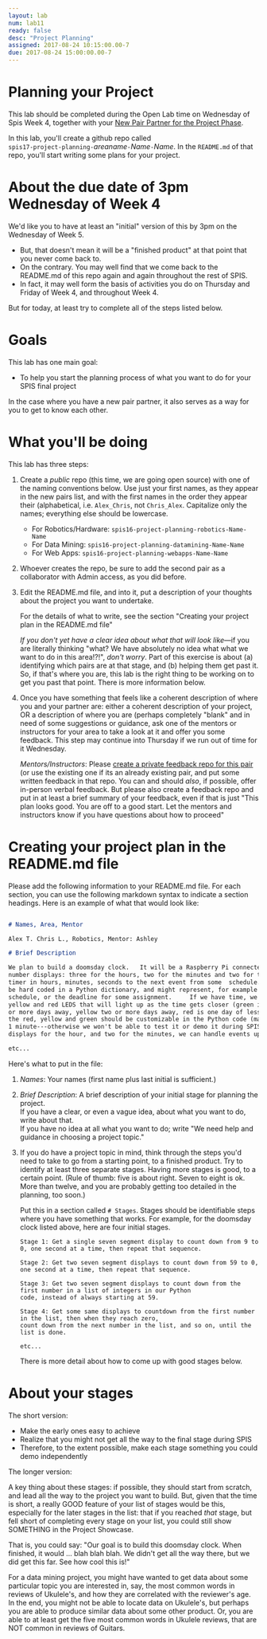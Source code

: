 ```yaml
---
layout: lab
num: lab11
ready: false
desc: "Project Planning"
assigned: 2017-08-24 10:15:00.00-7
due: 2017-08-24 15:00:00.00-7
---
```


# Planning your Project

This lab should be completed during the Open Lab time on Wednesday of Spis Week 4, together with your [New Pair Partner for the Project Phase](/info/pairs/).

In this lab, you'll create a github repo called <br>
`spis17-project-planning-`<em>areaname</em>`-`<em>Name</em>`-`<em>Name</em>. In the `README.md` of that repo,
you'll start writing some plans for your project.

# About the due date of 3pm Wednesday of Week 4

We'd like you to have at least an "initial" version of this by 3pm on the Wednesday of Week 5. 

* But, that doesn't mean it will be a "finished product" at that point that you never come back to.  
* On the contrary. You may well find that we come back to the README.md of this repo again and again throughout the rest
of SPIS.
* In fact, it may well form the basis of activities you do on Thursday and Friday of Week 4, and throughout Week 4.

But for today, at least try to complete all of the steps listed below.


# Goals

This lab has one main goal:

* To help you start the planning process of what you want to do for your SPIS final project

In the case where you have a new pair partner, it also serves as a way for you to get to know each other.

# What you'll be doing

This lab has three steps:

1.  Create a *public* repo (this time, we are going open source) with one of the naming conventions below.  Use just your 
    first names, as they appear in the new pairs list, and with the first names in the order they appear their (alphabetical, i.e. `Alex_Chris`, not `Chris_Alex`.   Capitalize only the names; everything else should be lowercase.

    * For Robotics/Hardware: `spis16-project-planning-robotics-Name-Name`
    * For Data Mining: `spis16-project-planning-datamining-Name-Name`
    * For Web Apps: `spis16-project-planning-webapps-Name-Name`
    
2.  Whoever creates the repo, be sure to add the second pair as a collaborator with Admin access, as you did before.

3.  Edit the README.md file, and into it, put a description of your thoughts about the project you want to undertake.

    For the details of what to write, see the section "Creating your project plan in the README.md file"

    *If you don't yet have a clear idea about what that will look like*&mdash;if you are literally thinking "what? We have
    absolutely no idea what what we want to do in this area!?!", *don't worry*.  Part of this exercise is about (a) identifying which pairs are at that stage, and (b) helping them get past it.   So, if that's where you are,
    this lab is the right thing to be working on to get you past that point. There is more information below.
    
4.  Once you have something that feels like a coherent description of where you and your partner are: either a 
    coherent description of your project, OR a description of where you are (perhaps completely "blank" and in need
    of some suggestions or guidance, ask one of the mentors or instructors for your area to take a look at it and
    offer you some feedback.      This step may continue into Thursday if we run out of time for it Wednesday.

    *Mentors/Instructors*: Please [create a private feedback repo for this pair](/mentor/feedback-repo/) (or use the existing one if its an
    already existing pair, and put some written feedback in that repo.  You can and should *also*, if possible,
    offer in-person verbal feedback.  But please also create a feedback repo and put in at least a brief summary
    of your feedback, even if that is just "This plan looks good.  You are off to a good start.  Let the
    mentors and instructors know if you have questions about how to proceed"
    
# Creating your project plan in the README.md file

Please add the following information to your README.md file.  For each section, you can use the following 
markdown syntax to indicate a section headings.  Here is an example of what that would look like:

```markdown

# Names, Area, Mentor

Alex T. Chris L., Robotics, Mentor: Ashley

# Brief Description

We plan to build a doomsday clock.   It will be a Raspberry Pi connected to seven 7-segment 
number displays: three for the hours, two for the minutes and two for the seconds.  It will indicate a countdown 
timer in hours, minutes, seconds to the next event from some  schedule.    The events will initially 
be hard coded in a Python dictionary, and might represent, for example a weekly Fall Course 
schedule, or the deadline for some assignment.     If we have time, we might also add green, 
yellow and red LEDS that will light up as the time gets closer (green is still more than three 
or more days away, yellow two or more days away, red is one day of less away.   The intervals for
the red, yellow and green should be customizable in the Python code (maybe 3 minutes, 2 minutes,
1 minute---otherwise we won't be able to test it or demo it during SPIS!).   With three 
displays for the hour, and two for the minutes, we can handle events up to 40 days in the future.

etc...
```

Here's what to put in the file:

1.  *Names*: Your names (first name plus last initial is sufficient.)

2.  *Brief Description*: A brief description of your initial stage for planning the project.  
    If you have a clear, or even a vague idea,
    about what you want to do, write about that.  
    If you have no idea at all what you want to do; write "We need help and guidance in choosing a
    project topic."
  
3.  If you do have a project topic in mind, think through the steps you'd need to take to go from a starting
    point, to a finished product.  Try to identify at least three separate stages. Having more stages is good, 
    to a certain point.  (Rule of thumb: five is about right.  Seven to eight is ok. More than twelve, and you are probably getting too detailed in the planning, too soon.)

    Put this in a section called `# Stages`.    Stages should be identifiable steps where you have something
    that works.  For example, for the doomsday clock listed above, here are four initial stages.
    
    ```
    Stage 1: Get a single seven segment display to count down from 9 to 0, one second at a time, then repeat that sequence.
    
    Stage 2: Get two seven segment displays to count down from 59 to 0, one second at a time, then repeat that sequence.
    
    Stage 3: Get two seven segment displays to count down from the first number in a list of integers in our Python
    code, instead of always starting at 59.
    
    Stage 4: Get some same displays to countdown from the first number in the list, then when they reach zero, 
    count down from the next number in the list, and so on, until the list is done.
    
    etc...
    ```
    
    There is more detail about how to come up with good stages below.
    
    
    
# About your stages

The short version: 
* Make the early ones easy to achieve
* Realize that you might not get all the way to the final stage during SPIS
* Therefore, to the extent possible, make each stage something you could demo independently

The longer version:

A key thing about these stages: if possible, they should start from scratch, and lead all the way to the project
you want to build.   But, given that the time is short, a really GOOD feature of your list of stages would be this,
especially for the later stages in the list:  that if you reached *that* stage, but fell short of completing every
stage on your list, you could still show SOMETHING in the Project Showcase.
    
That is, you could say: "Our goal is to build this doomsday clock.  When finished, it would ... blah blah blah.  We
didn't get all the way there, but we did get this far.  See how cool this is!"
    
For a data mining project, you might have wanted to get data about some particular topic you are interested in, say,
the most common words in reviews of Ukulele's, and how they are correlated with the reviewer's age.  In the end, you might not be able to locate data on Ukulele's, but perhaps you are able to produce similar data about some other 
product.  Or, you are able to at least get the five most common words in Ukulele reviews, that are NOT common in 
reviews of Guitars.  
    
